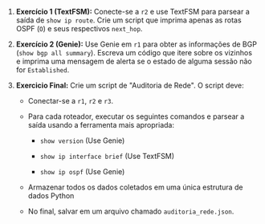 1. **Exercício 1 (TextFSM):** Conecte-se a `r2` e use TextFSM para parsear a saída de `show ip route`. Crie um script que imprima apenas as rotas OSPF (`O`) e seus respectivos `next_hop`.

2. **Exercício 2 (Genie):** Use Genie em `r1` para obter as informações de BGP (`show bgp all summary`). Escreva um código que itere sobre os vizinhos e imprima uma mensagem de alerta se o estado de alguma sessão não for `Established`.

3. **Exercicio Final:** Crie um script de "Auditoria de Rede". O script deve:

    * Conectar-se a `r1`, `r2` e `r3`.

    * Para cada roteador, executar os seguintes comandos e parsear a saída usando a ferramenta mais apropriada:

        * `show version` (Use Genie)

        * `show ip interface brief` (Use TextFSM)

        * `show ip ospf` (Use Genie)

    * Armazenar todos os dados coletados em uma única estrutura de dados Python

    * No final, salvar em um arquivo chamado `auditoria_rede.json`.